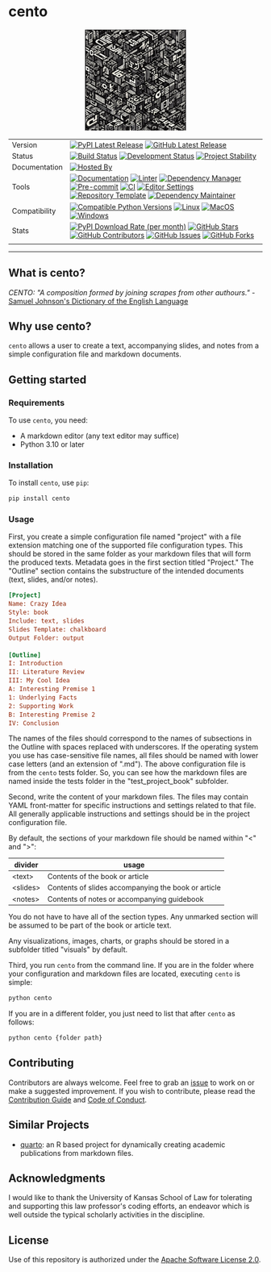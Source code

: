# cento

<p align="center">
<img src="https://github.com/WithPrecedent/cento/blob/main/docs/images/logo.jfif?raw=true" alt="logo" style="width:200px;"/>
</p>

| | |
| --- | --- |
| Version | [![PyPI Latest Release](https://img.shields.io/pypi/v/cento.svg?style=for-the-badge&color=steelblue&label=PyPI&logo=PyPI&logoColor=yellow)](https://pypi.org/project/cento/) [![GitHub Latest Release](https://img.shields.io/github/v/tag/WithPrecedent/cento?style=for-the-badge&color=navy&label=GitHub&logo=github)](https://github.com/WithPrecedent/cento/releases)
| Status | [![Build Status](https://img.shields.io/github/actions/workflow/status/WithPrecedent/cento/ci.yml?branch=main&style=for-the-badge&color=cadetblue&label=Tests&logo=pytest)](https://github.com/WithPrecedent/cento/actions/workflows/ci.yml?query=branch%3Amain) [![Development Status](https://img.shields.io/badge/Development-Active-seagreen?style=for-the-badge&logo=git)](https://www.repostatus.org/#active) [![Project Stability](https://img.shields.io/pypi/status/cento?style=for-the-badge&logo=pypi&label=Stability&logoColor=yellow)](https://pypi.org/project/cento/)
| Documentation | [![Hosted By](https://img.shields.io/badge/Hosted_by-Github_Pages-blue?style=for-the-badge&color=navy&logo=github)](https://WithPrecedent.github.io/cento)
| Tools | [![Documentation](https://img.shields.io/badge/MkDocs-magenta?style=for-the-badge&color=deepskyblue&logo=markdown&labelColor=gray)](https://squidfunk.github.io/mkdocs-material/) [![Linter](https://img.shields.io/endpoint?style=for-the-badge&url=https://raw.githubusercontent.com/charliermarsh/Ruff/main/assets/badge/v2.json)](https://github.com/astral-sh/Ruff) [![Dependency Manager](https://img.shields.io/badge/PDM-mediumpurple?style=for-the-badge&logo=affinity&labelColor=gray)](https://PDM.fming.dev) [![Pre-commit](https://img.shields.io/badge/pre--commit-darkolivegreen?style=for-the-badge&logo=pre-commit&logoColor=white&labelColor=gray)](https://github.com/TezRomacH/python-package-template/blob/master/.pre-commit-config.yaml) [![CI](https://img.shields.io/badge/GitHub_Actions-navy?style=for-the-badge&logo=githubactions&labelColor=gray&logoColor=white)](https://github.com/features/actions) [![Editor Settings](https://img.shields.io/badge/Editor_Config-paleturquoise?style=for-the-badge&logo=editorconfig&labelColor=gray)](https://editorconfig.org/) [![Repository Template](https://img.shields.io/badge/snickerdoodle-bisque?style=for-the-badge&logo=cookiecutter&labelColor=gray)](https://www.github.com/WithPrecedent/cento) [![Dependency Maintainer](https://img.shields.io/badge/dependabot-navy?style=for-the-badge&logo=dependabot&logoColor=white&labelColor=gray)](https://github.com/dependabot)
| Compatibility | [![Compatible Python Versions](https://img.shields.io/pypi/pyversions/cento?style=for-the-badge&color=steelblue&label=Python&logo=python&logoColor=yellow)](https://pypi.python.org/pypi/cento/) [![Linux](https://img.shields.io/badge/Linux-lightseagreen?style=for-the-badge&logo=linux&labelColor=gray&logoColor=white)](https://www.linux.org/) [![MacOS](https://img.shields.io/badge/MacOS-snow?style=for-the-badge&logo=apple&labelColor=gray)](https://www.apple.com/macos/) [![Windows](https://img.shields.io/badge/windows-blue?style=for-the-badge&logo=Windows&labelColor=gray&color=orangered)](https://www.microsoft.com/en-us/windows?r=1)
| Stats | [![PyPI Download Rate (per month)](https://img.shields.io/pypi/dm/cento?style=for-the-badge&color=steelblue&label=Downloads%20💾&logo=pypi&logoColor=yellow)](https://pypi.org/project/cento) [![GitHub Stars](https://img.shields.io/github/stars/WithPrecedent/cento?style=for-the-badge&color=navy&label=Stars%20⭐&logo=github)](https://github.com/WithPrecedent/cento/stargazers) [![GitHub Contributors](https://img.shields.io/github/contributors/WithPrecedent/cento?style=for-the-badge&color=navy&label=Contributors%20🙋&logo=github)](https://github.com/WithPrecedent/cento/graphs/contributors) [![GitHub Issues](https://img.shields.io/github/issues/WithPrecedent/cento?style=for-the-badge&color=navy&label=Issues%20📘&logo=github)](https://github.com/WithPrecedent/cento/graphs/contributors) [![GitHub Forks](https://img.shields.io/github/forks/WithPrecedent/cento?style=for-the-badge&color=navy&label=Forks%20🍴&logo=github)](https://github.com/WithPrecedent/cento/forks)
| | |

-----

## What is cento?

*CENTO: "A composition formed by joining scrapes from other authours."* - [Samuel
Johnson's Dictionary of the English Language](https://johnsonsdictionaryonline.com/views/search.php?term=cento)

## Why use cento?

`cento` allows a user to create a text, accompanying slides, and notes from a
simple configuration file and markdown documents.

## Getting started

### Requirements

To use `cento`, you need:

* A markdown editor (any text editor may suffice)
* Python 3.10 or later

### Installation

To install `cento`, use `pip`:

```sh
pip install cento
```

### Usage

First, you create a simple configuration file named "project" with a file
extension matching one of the supported file configuration types. This should be
stored in the same folder as your markdown files that will form the produced
texts. Metadata goes in the first section titled "Project." The "Outline"
section contains the substructure of the intended documents (text, slides,
and/or notes).

```ini
[Project]
Name: Crazy Idea
Style: book
Include: text, slides
Slides Template: chalkboard
Output Folder: output

[Outline]
I: Introduction
II: Literature Review
III: My Cool Idea
A: Interesting Premise 1
1: Underlying Facts
2: Supporting Work
B: Interesting Premise 2
IV: Conclusion
```

The names of the files should correspond to the names of subsections in the
Outline with spaces replaced with underscores. If the operating system you use
has case-sensitive file names, all files should be named with lower case
letters (and an extension of ".md"). The above configuration file is from the
`cento` tests folder. So, you can see how the markdown files are named inside
the tests folder in the "test_project_book" subfolder.

Second, write the content of your markdown files. The files may contain YAML
front-matter for specific instructions and settings related to that file. All
generally applicable instructions and settings should be in the project
configuration file.

By default, the sections of your markdown file should be named within "<" and
">":

| divider | usage |
| --- | --- |
| \<text\> | Contents of the book or article |
| \<slides\> | Contents of slides accompanying the book or article |
| \<notes\> | Contents of notes or accompanying guidebook |

You do not have to have all of the section types. Any unmarked section will be
assumed to be part of the book or article text.

Any visualizations, images, charts, or graphs should be stored in a subfolder
titled "visuals" by default.

Third, you run `cento` from the command line. If you are in the folder where
your configuration and markdown files are located, executing `cento` is simple:

```sh
python cento
```

If you are in a different folder, you just need to list that after `cento` as
follows:

```sh
python cento {folder path}
```

## Contributing

Contributors are always welcome. Feel free to grab an
[issue](https://www.github.com/WithPrecedent/cento/issues) to work on or make a
suggested improvement. If you wish to contribute, please read the [Contribution
Guide](https://www.github.com/WithPrecedent/cento/contributing.md) and [Code of
Conduct](https://www.github.com/WithPrecedent/cento/code_of_conduct.md).

## Similar Projects

* [quarto](https://quarto.org/): an R based project for dynamically creating
academic publications from markdown files.

## Acknowledgments

I would like to thank the University of Kansas School of Law for tolerating and
supporting this law professor's coding efforts, an endeavor which is well
outside the typical scholarly activities in the discipline.

## License

Use of this repository is authorized under the [Apache Software License
2.0](https://www.github.com/WithPrecedent/cento/blog/main/LICENSE).
